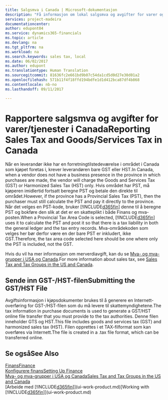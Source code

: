 ```yaml
---
title: Salgsmva i Canada | Microsoft-dokumentasjon
description: "Få informasjon om lokal salgsmva og avgifter for varer og tjenester i Canada."
services: project-madeira
documentationcenter: 
author: edupont04
ms.service: dynamics365-financials
ms.topic: article
ms.devlang: na
ms.tgt_pltfrm: na
ms.workload: na
ms.search.keywords: sales tax, local
ms.date: 06/02/2017
ms.author: edupont
ms.translationtype: Human Translation
ms.sourcegitcommit: 81636fc2e661bd9b07c54da1cd5d0d27e30d01a2
ms.openlocfilehash: 571b11f4f18ffd194bdfe1d1d412bca87df4b868
ms.contentlocale: nb-no
ms.lasthandoff: 09/11/2017

---
```

# <a name="reporting-sales-tax-and-goodsservices-tax-in-canada"></a><span data-ttu-id="370c6-103">Rapportere salgsmva og avgifter for varer/tjenester i Canada</span><span class="sxs-lookup"><span data-stu-id="370c6-103">Reporting Sales Tax and Goods/Services Tax in Canada</span></span>
<span data-ttu-id="370c6-104">Når en leverandør ikke har en forretningtilstedeværelse i området i Canada som kjøpet foretas i, krever leverandøren bare GST eller HST.</span><span class="sxs-lookup"><span data-stu-id="370c6-104">In Canada, when a vendor does not have a business presence in the province in which purchases are made, the vendor will charge the Goods and Services Tax (GST) or Harmonized Sales Tax (HST) only.</span></span> <span data-ttu-id="370c6-105">Hvis området har PST, må kjøperen imidlertid fortsatt beregne PST og betale den direkte til området.</span><span class="sxs-lookup"><span data-stu-id="370c6-105">However, if the province has a Provincial Sales Tax (PST), then the purchaser must still calculate the PST and pay it directly to the province.</span></span> <span data-ttu-id="370c6-106">Når det velges en PST-kode, bruker [!INCLUDE[d365fin](includes/d365fin_md.md)] denne til å beregne PST og bokføre den slik at det er en skatteplikt i både Finans og mva-posten.</span><span class="sxs-lookup"><span data-stu-id="370c6-106">When a Provincial Tax Area Code is selected, [!INCLUDE[d365fin](includes/d365fin_md.md)] uses it to calculate the PST and post it so that there is a tax liability in both the general ledger and the tax entry records.</span></span> <span data-ttu-id="370c6-107">Mva-områdekoden som velges her bør derfor være en der bare PST er inkludert, ikke GST.</span><span class="sxs-lookup"><span data-stu-id="370c6-107">Therefore, the tax area code selected here should be one where only the PST is included, not the GST.</span></span>  

<span data-ttu-id="370c6-108">Hvis du vil ha mer informasjon om merverdiavgift, kan du se [Mva- og mva-grupper i USA og Canada](us-finance-sales-tax.md).</span><span class="sxs-lookup"><span data-stu-id="370c6-108">For more information about sales tax, see [Sales Tax and Tax Groups in the US and Canada](us-finance-sales-tax.md).</span></span>  

## <a name="submitting-the-gsthst-file"></a><span data-ttu-id="370c6-109">Sende inn GST-/HST-filen</span><span class="sxs-lookup"><span data-stu-id="370c6-109">Submitting the GST/HST File</span></span>
<span data-ttu-id="370c6-110">Avgiftsinformasjon i kjøpsdokumenter brukes til å generere en Internett-overføring for GST-/HST-filen som du må levere til skattemyndighetene.</span><span class="sxs-lookup"><span data-stu-id="370c6-110">The tax information in purchase documents is used to generate a GST/HST online file transfer that you must provide to the tax authorities.</span></span> <span data-ttu-id="370c6-111">Denne filen inneholder GTS og HST.</span><span class="sxs-lookup"><span data-stu-id="370c6-111">This file includes goods and services tax (GST) and harmonized sales tax (HST).</span></span> <span data-ttu-id="370c6-112">Filen opprettes i et TAX-filformat som kan overføres via Internett.</span><span class="sxs-lookup"><span data-stu-id="370c6-112">The file is created in a .tax file format, which can be transferred online.</span></span>  

## <a name="see-also"></a><span data-ttu-id="370c6-113">Se også</span><span class="sxs-lookup"><span data-stu-id="370c6-113">See Also</span></span>
[<span data-ttu-id="370c6-114">Finans</span><span class="sxs-lookup"><span data-stu-id="370c6-114">Finance</span></span>](finance.md)  
[<span data-ttu-id="370c6-115">Konfigurere finans</span><span class="sxs-lookup"><span data-stu-id="370c6-115">Setting Up Finance</span></span>](finance-setup-finance.md)  
[<span data-ttu-id="370c6-116">Mva- og mva-grupper i USA og Canada</span><span class="sxs-lookup"><span data-stu-id="370c6-116">Sales Tax and Tax Groups in the US and Canada</span></span>](us-finance-sales-tax.md)  
<span data-ttu-id="370c6-117">[Arbeide med [!INCLUDE[d365fin](includes/d365fin_md.md)]](ui-work-product.md)</span><span class="sxs-lookup"><span data-stu-id="370c6-117">[Working with [!INCLUDE[d365fin](includes/d365fin_md.md)]](ui-work-product.md)</span></span>

